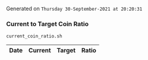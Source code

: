 Generated on `Thursday 30-September-2021 at 20:20:31`

### Current to Target Coin Ratio
`current_coin_ratio.sh`

Date|Current|Target|Ratio
---|---|---|---

